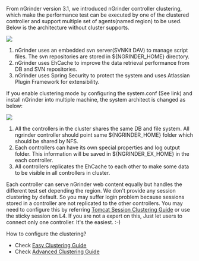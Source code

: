 From nGrinder version 3.1, we introduced nGrinder controller clustering, which make the performance test can be executed by one of the clustered controller and support multiple set of agents(named region) to be used.  
Below is the architecture without cluster supports.

![](http://www.cubrid.org/files/attach/images/379199/772/545/image_thumb_4.png)

1. nGrinder uses an embedded svn server(SVNKit DAV) to manage script files. The svn repositories are stored in ${NGRINDER_HOME} directory.
2. nGrinder uses EhCache to improve the data retrieval performance from DB and SVN repositories.
3. nGrinder uses Spring Security to protect the system and uses Atlassian Plugin Framework for extensibility.

If you enable clustering mode by configuring the system.conf (See link) and install nGrinder into multiple machine, the system architect is changed as below:

![](http://www.cubrid.org/files/attach/images/379199/772/545/image_thumb_7.png)

1. All the controllers in the cluster shares the same DB and file system. All ngrinder controller should point same ${NGRINDER_HOME} folder which should be shared by NFS.
2. Each controllers can have its own special properties and log output folder. This information will be saved in ${NGRINDER_EX_HOME} in the each controller.
3. All controllers replicates the EhCache to each other to make some data to be visible in all controllers in cluster.

Each controller can serve nGrinder web content equally but handles the different test set depending the region. We don't provide any session clustering by default. So you may suffer login problem because sessions stored in a controller are not replicated to the other controllers. You may need to configure this by referring [Tomcat Session Clustering Guide](http://tomcat.apache.org/tomcat-6.0-doc/cluster-howto.html) or use the sticky session on L4. If you are not a expert on this, Just let users to connect only one controller. It's the easiest. :-)

How to configure the clustering?
- Check [Easy Clustering Guide](easy-clustering-guide)
- Check [Advanced Clustering Guide](advanced-clustering-guide)